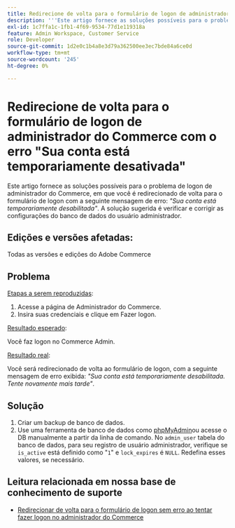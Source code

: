 ```yaml
---
title: Redirecione de volta para o formulário de logon de administrador do Commerce com o erro "Sua conta está temporariamente desativada"
description: '''Este artigo fornece as soluções possíveis para o problema de logon de administrador do Commerce, em que você é redirecionado de volta ao formulário de logon com a seguinte mensagem de erro: *"Sua conta está temporariamente desabilitada"*. A solução sugerida é verificar e corrigir as configurações do banco de dados do usuário administrador."'
exl-id: 1c7ffa1c-1fb1-4f69-9534-77d1e119318a
feature: Admin Workspace, Customer Service
role: Developer
source-git-commit: 1d2e0c1b4a8e3d79a362500ee3ec7bde84a6ce0d
workflow-type: tm+mt
source-wordcount: '245'
ht-degree: 0%

---
```


# Redirecione de volta para o formulário de logon de administrador do Commerce com o erro &quot;Sua conta está temporariamente desativada&quot;

Este artigo fornece as soluções possíveis para o problema de logon de administrador do Commerce, em que você é redirecionado de volta para o formulário de logon com a seguinte mensagem de erro: *&quot;Sua conta está temporariamente desabilitada&quot;*. A solução sugerida é verificar e corrigir as configurações do banco de dados do usuário administrador.

## Edições e versões afetadas:

Todas as versões e edições do Adobe Commerce

## Problema

<u>Etapas a serem reproduzidas</u>:

1. Acesse a página de Administrador do Commerce.
1. Insira suas credenciais e clique em Fazer logon.

<u>Resultado esperado</u>:

Você faz logon no Commerce Admin.

<u>Resultado real</u>:

Você será redirecionado de volta ao formulário de logon, com a seguinte mensagem de erro exibida: *&quot;Sua conta está temporariamente desabilitada. Tente novamente mais tarde&quot;*.

## Solução

1. Criar um backup de banco de dados.
1. Use uma ferramenta de banco de dados como [phpMyAdmin](https://devdocs.magento.com/guides/v2.2/install-gde/prereq/optional.html#install-optional-phpmyadmin)ou acesse o DB manualmente a partir da linha de comando. No `admin_user` tabela do banco de dados, para seu registro de usuário administrador, verifique se `is_active` está definido como &quot;`1`&quot; e `lock_expires` é `NULL`. Redefina esses valores, se necessário.

## Leitura relacionada em nossa base de conhecimento de suporte

* [Redirecionar de volta para o formulário de logon sem erro ao tentar fazer logon no administrador do Commerce](/help/troubleshooting/miscellaneous/login-redirect-when-trying-to-login-to-magento-admin.md)
